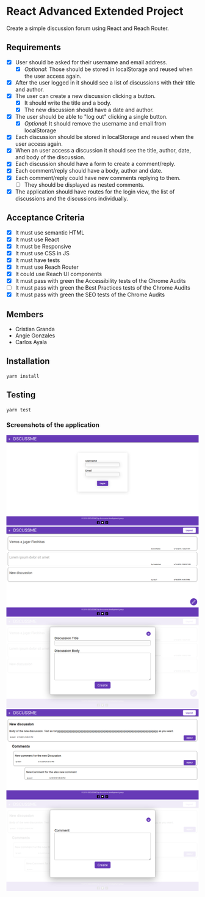 # React Advanced Extended Project

Create a simple discussion forum using React and Reach Router.

## Requirements

- [x] User should be asked for their username and email address.
  - [x] _Optional_: Those should be stored in localStorage and reused when the user access again.
- [x] After the user logged in it should see a list of discussions with their title and author.
- [x] The user can create a new discussion clicking a button.
  - [x] It should write the title and a body.
  - [x] The new discussion should have a date and author.
- [x] The user should be able to "log out" clicking a single button.
  - [x] _Optional_: It should remove the username and email from localStorage
- [x] Each discussion should be stored in localStorage and reused when the user access again.
- [x] When an user access a discussion it should see the title, author, date, and body of the discussion.
- [x] Each discussion should have a form to create a comment/reply.
- [x] Each comment/reply should have a body, author and date.
- [x] Each comment/reply could have new comments replying to them.
  - [ ] They should be displayed as nested comments.
- [x] The application should have routes for the login view, the list of discussions and the discussions individually.

## Acceptance Criteria

- [x] It must use semantic HTML
- [x] It must use React
- [x] It must be Responsive
- [x] It must use CSS in JS
- [x] It must have tests
- [x] It must use Reach Router
- [x] It could use Reach UI components
- [x] It must pass with green the Accessibility tests of the Chrome Audits
- [ ] It must pass with green the Best Practices tests of the Chrome Audits
- [x] It must pass with green the SEO tests of the Chrome Audits

## Members

- Cristian Granda
- Angie Gonzales
- Carlos Ayala

## Installation

```
yarn install
```

## Testing

```
yarn test
```

### Screenshots of the application

![Login](./images/dscussme01.png)
![Discussions list](./images/dscussme02.png)
![Discussion form ](./images/dscussme03.png)
![Discussion detail](./images/dscussme04.png)
![Comment form](./images/dscussme05.png)
